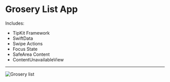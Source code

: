 
# Grosery List App

Includes:
- TipKit Framework
- SwiftData
- Swipe Actions
- Focus State
- SafeArea Content
- ContentUnavailableView

--- 

![Grosery list](https://github.com/user-attachments/assets/a137d2be-1621-4590-93ba-b405faa044c8)
